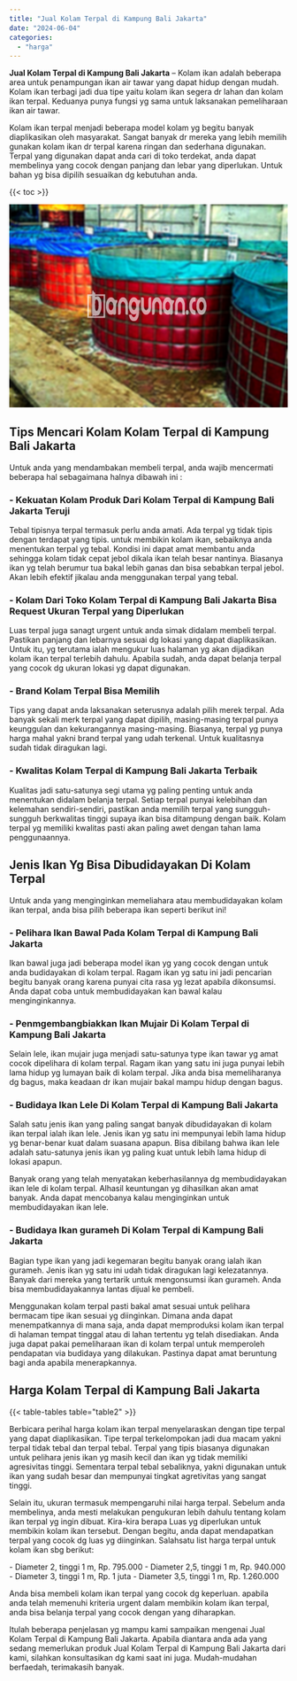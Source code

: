 ```yaml
---
title: "Jual Kolam Terpal di Kampung Bali Jakarta"
date: "2024-06-04"
categories: 
  - "harga"
---
```


**Jual Kolam Terpal di Kampung Bali Jakarta** – Kolam ikan adalah beberapa area untuk penampungan ikan air tawar yang dapat hidup dengan mudah. Kolam ikan terbagi jadi dua tipe yaitu kolam ikan segera dr lahan dan kolam ikan terpal. Keduanya punya fungsi yg sama untuk laksanakan pemeliharaan ikan air tawar.

Kolam ikan terpal menjadi beberapa model kolam yg begitu banyak diaplikasikan oleh masyarakat. Sangat banyak dr mereka yang lebih memilih gunakan kolam ikan dr terpal karena ringan dan sederhana digunakan. Terpal yang digunakan dapat anda cari di toko terdekat, anda dapat membelinya yang cocok dengan panjang dan lebar yang diperlukan. Untuk bahan yg bisa dipilih sesuaikan dg kebutuhan anda.

{{< toc >}}

![Jual Kolam Terpal di Kampung Bali Jakarta](/images/jual-kolam-terpal-07.png)

## Tips Mencari Kolam Kolam Terpal di Kampung Bali Jakarta

Untuk anda yang mendambakan membeli terpal, anda wajib mencermati beberapa hal sebagaimana halnya dibawah ini :

### \- Kekuatan Kolam Produk Dari Kolam Terpal di Kampung Bali Jakarta Teruji

Tebal tipisnya terpal termasuk perlu anda amati. Ada terpal yg tidak tipis dengan terdapat yang tipis. untuk membikin kolam ikan, sebaiknya anda menentukan terpal yg tebal. Kondisi ini dapat amat membantu anda sehingga kolam tidak cepat jebol dikala ikan telah besar nantinya. Biasanya ikan yg telah berumur tua bakal lebih ganas dan bisa sebabkan terpal jebol. Akan lebih efektif jikalau anda menggunakan terpal yang tebal.

### \- Kolam Dari Toko Kolam Terpal di Kampung Bali Jakarta Bisa Request Ukuran Terpal yang Diperlukan

Luas terpal juga sanagt urgent untuk anda simak didalam membeli terpal. Pastikan panjang dan lebarnya sesuai dg lokasi yang dapat diaplikasikan. Untuk itu, yg terutama ialah mengukur luas halaman yg akan dijadikan kolam ikan terpal terlebih dahulu. Apabila sudah, anda dapat belanja terpal yang cocok dg ukuran lokasi yg dapat digunakan.

### \- Brand Kolam Terpal Bisa Memilih

Tips yang dapat anda laksanakan seterusnya adalah pilih merek terpal. Ada banyak sekali merk terpal yang dapat dipilih, masing-masing terpal punya keunggulan dan kekurangannya masing-masing. Biasanya, terpal yg punya harga mahal yakni brand terpal yang udah terkenal. Untuk kualitasnya sudah tidak diragukan lagi.

### \- Kwalitas Kolam Terpal di Kampung Bali Jakarta Terbaik

Kualitas jadi satu-satunya segi utama yg paling penting untuk anda menentukan didalam belanja terpal. Setiap terpal punyai kelebihan dan kelemahan sendiri-sendiri, pastikan anda memilih terpal yang sungguh-sungguh berkwalitas tinggi supaya ikan bisa ditampung dengan baik. Kolam terpal yg memiliki kwalitas pasti akan paling awet dengan tahan lama penggunaannya.

## Jenis Ikan Yg Bisa Dibudidayakan Di Kolam Terpal

Untuk anda yang menginginkan memeliahara atau membudidayakan kolam ikan terpal, anda bisa pilih beberapa ikan seperti berikut ini!

### \- Pelihara Ikan Bawal Pada Kolam Terpal di Kampung Bali Jakarta

Ikan bawal juga jadi beberapa model ikan yg yang cocok dengan untuk anda budidayakan di kolam terpal. Ragam ikan yg satu ini jadi pencarian begitu banyak orang karena punyai cita rasa yg lezat apabila dikonsumsi. Anda dapat coba untuk membudidayakan kan bawal kalau menginginkannya.

### \- Penmgembangbiakkan Ikan Mujair Di Kolam Terpal di Kampung Bali Jakarta

Selain lele, ikan mujair juga menjadi satu-satunya type ikan tawar yg amat cocok dipelihara di kolam terpal. Ragam ikan yang satu ini juga punyai lebih lama hidup yg lumayan baik di kolam terpal. Jika anda bisa memeliharanya dg bagus, maka keadaan dr ikan mujair bakal mampu hidup dengan bagus.

### \- Budidaya Ikan Lele Di Kolam Terpal di Kampung Bali Jakarta

Salah satu jenis ikan yang paling sangat banyak dibudidayakan di kolam ikan terpal ialah ikan lele. Jenis ikan yg satu ini mempunyai lebih lama hidup yg benar-benar kuat dalam suasana apapun. Bisa dibilang bahwa ikan lele adalah satu-satunya jenis ikan yg paling kuat untuk lebih lama hidup di lokasi apapun.

Banyak orang yang telah menyatakan keberhasilannya dg membudidayakan ikan lele di kolam terpal. Alhasil keuntungan yg dihasilkan akan amat banyak. Anda dapat mencobanya kalau menginginkan untuk membudidayakan ikan lele.

### \- Budidaya Ikan gurameh Di Kolam Terpal di Kampung Bali Jakarta

Bagian type ikan yang jadi kegemaran begitu banyak orang ialah ikan gurameh. Jenis ikan yg satu ini udah tidak diragukan lagi kelezatannya. Banyak dari mereka yang tertarik untuk mengonsumsi ikan gurameh. Anda bisa membudidayakannya lantas dijual ke pembeli.

Menggunakan kolam terpal pasti bakal amat sesuai untuk pelihara bermacam tipe ikan sesuai yg diinginkan. Dimana anda dapat menempatkannya di mana saja, anda dapat memproduksi kolam ikan terpal di halaman tempat tinggal atau di lahan tertentu yg telah disediakan. Anda juga dapat pakai pemeliharaan ikan di kolam terpal untuk memperoleh pendapatan via budidaya yang dilakukan. Pastinya dapat amat beruntung bagi anda apabila menerapkannya.

## Harga Kolam Terpal di Kampung Bali Jakarta

{{< table-tables table="table2" >}}

Berbicara perihal harga kolam ikan terpal menyelaraskan dengan tipe terpal yang dapat diaplikasikan. Tipe terpal terkelompokan jadi dua macam yakni terpal tidak tebal dan terpal tebal. Terpal yang tipis biasanya digunakan untuk pelihara jenis ikan yg masih kecil dan ikan yg tidak memiliki agresivitas tinggi. Sementara terpal tebal sebaliknya, yakni digunakan untuk ikan yang sudah besar dan mempunyai tingkat agretivitas yang sangat tinggi.

Selain itu, ukuran termasuk mempengaruhi nilai harga terpal. Sebelum anda membelinya, anda mesti melakukan pengukuran lebih dahulu tentang kolam ikan terpal yg ingin dibuat. Kira-kira berapa Luas yg diperlukan untuk membikin kolam ikan tersebut. Dengan begitu, anda dapat mendapatkan terpal yang cocok dg luas yg diinginkan. Salahsatu list harga terpal untuk kolam ikan sbg berikut:

\- Diameter 2, tinggi 1 m, Rp. 795.000 - Diameter 2,5, tinggi 1 m, Rp. 940.000 - Diameter 3, tinggi 1 m, Rp. 1 juta - Diameter 3,5, tinggi 1 m, Rp. 1.260.000

Anda bisa membeli kolam ikan terpal yang cocok dg keperluan. apabila anda telah memenuhi kriteria urgent dalam membikin kolam ikan terpal, anda bisa belanja terpal yang cocok dengan yang diharapkan.

Itulah beberapa penjelasan yg mampu kami sampaikan mengenai Jual Kolam Terpal di Kampung Bali Jakarta. Apabila diantara anda ada yang sedang memerlukan produk Jual Kolam Terpal di Kampung Bali Jakarta dari kami, silahkan konsultasikan dg kami saat ini juga. Mudah-mudahan berfaedah, terimakasih banyak.
